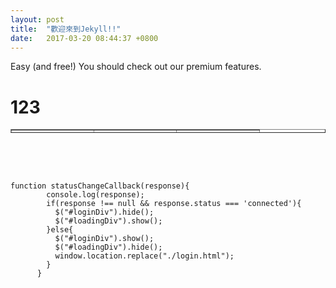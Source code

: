 ```yaml
---
layout: post
title:  "歡迎來到Jekyll!!"
date:   2017-03-20 08:44:37 +0800
---
```

<p>Easy (and free!) You should check out our premium features.</p>
<h1>123</h1>
<table style="height: 6px;" border="#000000" width="368">
<tbody>
<tr>
<td style="width: 115px;">123</td>
<td style="width: 115px;">123</td>
<td style="width: 116px;">123</td>
</tr>
<tr>
<td style="width: 115px;">321</td>
<td style="width: 115px;">321</td>
<td style="width: 116px;">321</td>
</tr>
<tr>
<td style="width: 115px;">789</td>
<td style="width: 115px;">789</td>
<td style="width: 116px;">789<br /><br /></td>
</tr>
</tbody>
</table>
<p>&nbsp;</p>
<p>&nbsp;</p>
<pre class="language-javascript"><code>function statusChangeCallback(response){
        console.log(response);
        if(response !== null &amp;&amp; response.status === 'connected'){
          $("#loginDiv").hide();
          $("#loadingDiv").show();
        }else{
          $("#loginDiv").show();
          $("#loadingDiv").hide();
          window.location.replace("./login.html");
        }
      }</code></pre>
<p>&nbsp;</p>
<p>&nbsp;</p>
<p>&nbsp;</p>
